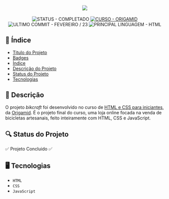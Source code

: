 <h1 id="titulo" align="center"><img src="https://github.com/erickshilz/bikcraft/blob/main/img/bikcraft.svg?short_path=eccf60a" /></h1>

<p align="center" id="badges">
  <!-- STATUS DO PROJETO -->
  <img alt="STATUS - COMPLETADO" loading="lazy" src="https://img.shields.io/badge/STATUS-COMPLETADO-GREEN?style=for-the-badge" />

  <!-- CURSO -->
  <a href="https://www.origmaid.com">
    <img alt="CURSO - ORIGAMID" loading="lazy" src="https://img.shields.io/badge/CURSO-ORIGAMID-8844EE?style=for-the-badge" />
  <a/>

  <!-- ULTIMO COMMIT -->
  <img alt="ULTIMO COMMIT - FEVEREIRO / 23" loading="lazy" src="https://img.shields.io/badge/ULTIMO_COMMIT-FEVEREIRO_/_23-20B2AA?style=for-the-badge" />

  <!-- PRINCIPAL LINGUAGEM -->
  <img alt="PRINCIPAL LINGUAGEM - HTML" loading="lazy" src="https://img.shields.io/badge/PRINCIPAL_LINGUAGEM-HTML-e34c26?style=for-the-badge" />
</p>

<!-- ÍNDICE -->
<h2 id="indice">📎 Índice</h2>

* [Titulo do Projeto](#titulo)
* [Badges](#badges)
* [Índice](#indice)
* [Descrição do Projeto](#descricao)
* [Status do Projeto](#status)
* [Tecnologias](#tecno)

<!-- AS DUAS DEVERIAM VIR EM CIMA DAS TECNOLOGIAS -->
<!-- * [Funcionalidades e Demonstração](#func-e-demo) -->
<!-- * [Acesso ao Projeto](#acesso) -->

<!--
OPÇÕES ADICIONAIS

* [Contribuidores](#contribuidores)
* [Licença](#licenca) || Não sei a licença
* [Conclusão](#conclu) || Se for profissional
* [Como utilizar](#como-usar) || Se for pessoal / aberto
-->

<!-- DESCRIÇÃO -->
<h2 id="descricao">📄 Descrição</h2>

<p>O projeto <em>bikcraft</em> foi desenvolvido no curso de <a href="https://www.origamid.com/curso/html-e-css-para-iniciantes/" target="_blank">HTML e CSS para iniciantes<a/>, da <a href="https://www.origamid.com" target="_blank">Origamid<a/>. É o projeto final do curso, uma loja online focada na venda de bicicletas artesanais, feito inteiramente com HTML, CSS e JavaScript.</p>

<!-- STATUS DO PROJETO -->
<h2 id="status">🔍 Status do Projeto</h2>

✅ Projeto Concluido ✅


<!-- TECNOLOGIAS UTILIZADAS -->
<h2 id="tecno">🖥️ Tecnologias</h2>

* `HTML`
* `CSS`
* `JavaScript`
